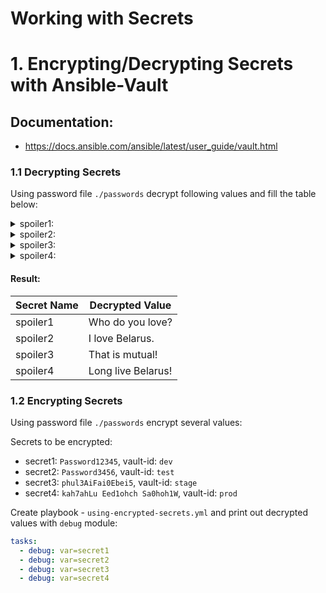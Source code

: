 # Working with Secrets

# 1. Encrypting/Decrypting Secrets with Ansible-Vault

## Documentation:
- https://docs.ansible.com/ansible/latest/user_guide/vault.html

### 1.1 Decrypting Secrets

Using password file `./passwords` decrypt following values and fill the table below:

<details><summary>spoiler1:</summary>

```yaml
!vault |
          $ANSIBLE_VAULT;1.2;AES256;dev
          31313936326634633831353534346166313065616165396666313061303561626337666637653738
          3761643932326637386163636136613734636131653635350a613733393364643135623332393762
          37616538346461656439363135323234366561626166643335383139323063346262303861633833
          3238343265343030620a323733336336616631623635623432643633383664626561366561323761
          64653333356561303232376430336437363564303538663663616562383933346631
```
</details>

<details><summary>spoiler2:</summary>

```yaml
!vault |
          $ANSIBLE_VAULT;1.2;AES256;test
          64616133323133323266386235306531356264656161386131633038343166636134643066623730
          3466306232653635363332383035353639633537356433640a633135653165613935363339333434
          38373931336131346566326264353165323162326430396562373332336431303038373033333362
          6237303531306639360a326461383639633330633839306564663435323164303930363334646465
          6437
```
</details>

<details><summary>spoiler3:</summary>

```yaml
!vault |
          $ANSIBLE_VAULT;1.2;AES256;stage
          34643666333634663334343465616366653539363037363762333834393935303162303461353331
          3730363833623666336231376133323965616430383635610a383031353362393662613430613834
          33623333663265633563643865313437636261343634636462326536393564636661323039623734
          3933366263666464380a363161396335666132373564643532376136646630326261356132313235
          6138
```
</details>

<details><summary>spoiler4:</summary>

```yaml
!vault |
          $ANSIBLE_VAULT;1.2;AES256;prod
          62323732623234303236343831396263363532386133623133366665663837656336313963366333
          3936313035396634336565373736356161663735653233360a363665303530356661313138613934
          63636361353036396162643266613632363737386162313932666335323662393531393639646130
          3136326132383062370a626631613031306565366631396331646533613466356539666366346336
          62666136323766636237633061326635613761313234643434313135316463336134
```
</details>

#### Result:

| Secret Name | Decrypted Value |
| --- | --- |
| spoiler1 | Who do you love? |
| spoiler2 | I love Belarus. |
| spoiler3 | That is mutual! |
| spoiler4 | Long live Belarus! |

### 1.2 Encrypting Secrets

Using password file `./passwords` encrypt several values:

Secrets to be encrypted:

- secret1: `Password12345`, vault-id: `dev`
- secret2: `Password3456`, vault-id: `test`
- secret3: `phul3AiFai0Ebei5`, vault-id: `stage`
- secret4: `kah7ahLu Eed1ohch Sa0hoh1W`, vault-id: `prod`

Create playbook - `using-encrypted-secrets.yml` and print out decrypted values with `debug` module:

```yaml
tasks:
  - debug: var=secret1
  - debug: var=secret2
  - debug: var=secret3
  - debug: var=secret4
```
